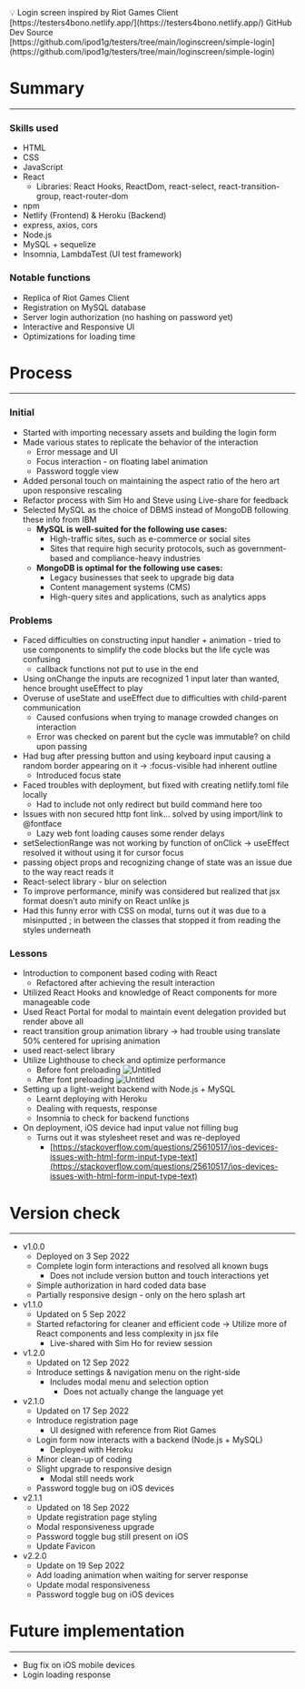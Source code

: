 <aside>
💡 Login screen inspired by Riot Games Client [https://testers4bono.netlify.app/](https://testers4bono.netlify.app/)
GitHub Dev Source [https://github.com/ipod1g/testers/tree/main/loginscreen/simple-login](https://github.com/ipod1g/testers/tree/main/loginscreen/simple-login)

</aside>

# Summary

---

### Skills used

-  HTML
-  CSS
-  JavaScript
-  React
   -  Libraries: React Hooks, ReactDom, react-select, react-transition-group, react-router-dom
-  npm
-  Netlify (Frontend) & Heroku (Backend)
-  express, axios, cors
-  Node.js
-  MySQL + sequelize
-  Insomnia, LambdaTest (UI test framework)

### Notable functions

-  Replica of Riot Games Client
-  Registration on MySQL database
-  Server login authorization (no hashing on password yet)
-  Interactive and Responsive UI
-  Optimizations for loading time

# Process

---

### Initial

-  Started with importing necessary assets and building the login form
-  Made various states to replicate the behavior of the interaction
   -  Error message and UI
   -  Focus interaction - on floating label animation
   -  Password toggle view
-  Added personal touch on maintaining the aspect ratio of the hero art upon responsive rescaling
-  Refactor process with Sim Ho and Steve using Live-share for feedback
-  Selected MySQL as the choice of DBMS instead of MongoDB following these info from IBM
   -  **MySQL is well-suited for the following use cases:**
      -  High-traffic sites, such as e-commerce or social sites
      -  Sites that require high security protocols, such as government-based and compliance-heavy industries
   -  **MongoDB is optimal for the following use cases:**
      -  Legacy businesses that seek to upgrade big data
      -  Content management systems (CMS)
      -  High-query sites and applications, such as analytics apps

### Problems

-  Faced difficulties on constructing input handler + animation - tried to use components to simplify the code blocks but the life cycle was confusing
   -  callback functions not put to use in the end
-  Using onChange the inputs are recognized 1 input later than wanted, hence brought useEffect to play
-  Overuse of useState and useEffect due to difficulties with child-parent communication
   -  Caused confusions when trying to manage crowded changes on interaction
   -  Error was checked on parent but the cycle was immutable? on child upon passing
-  Had bug after pressing button and using keyboard input causing a random border appearing on it → :focus-visible had inherent outline
   -  Introduced focus state
-  Faced troubles with deployment, but fixed with creating netlify.toml file locally
   -  Had to include not only redirect but build command here too
-  Issues with non secured http font link… solved by using import/link to @fontface
   -  Lazy web font loading causes some render delays
-  setSelectionRange was not working by function of onClick → useEffect resolved it without using it for cursor focus
-  passing object props and recognizing change of state was an issue due to the way react reads it
-  React-select library - blur on selection
-  To improve performance, minify was considered but realized that jsx format doesn’t auto minify on React unlike js
-  Had this funny error with CSS on modal, turns out it was due to a misinputted ; in between the classes that stopped it from reading the styles underneath

### Lessons

-  Introduction to component based coding with React
   -  Refactored after achieving the result interaction
-  Utilized React Hooks and knowledge of React components for more manageable code
-  Used React Portal for modal to maintain event delegation provided but render above all
-  react transition group animation library → had trouble using translate 50% centered for uprising animation
-  used react-select library
-  Utilize Lighthouse to check and optimize performance
   -  Before font preloading
      ![Untitled](https://s3-us-west-2.amazonaws.com/secure.notion-static.com/e0766cd5-1297-4139-8e89-e6e959e2fc2c/Untitled.png)
   -  After font preloading
      ![Untitled](https://s3-us-west-2.amazonaws.com/secure.notion-static.com/45e4e083-2dac-49ed-9b83-cb12ed166be1/Untitled.png)
-  Setting up a light-weight backend with Node.js + MySQL
   -  Learnt deploying with Heroku
   -  Dealing with requests, response
   -  Insomnia to check for backend functions
-  On deployment, iOS device had input value not filling bug
   -  Turns out it was stylesheet reset and was re-deployed
      -  [https://stackoverflow.com/questions/25610517/ios-devices-issues-with-html-form-input-type-text](https://stackoverflow.com/questions/25610517/ios-devices-issues-with-html-form-input-type-text)

# Version check

---

-  v1.0.0
   -  Deployed on 3 Sep 2022
   -  Complete login form interactions and resolved all known bugs
      -  Does not include version button and touch interactions yet
   -  Simple authorization in hard coded data base
   -  Partially responsive design - only on the hero splash art
-  v1.1.0
   -  Updated on 5 Sep 2022
   -  Started refactoring for cleaner and efficient code → Utilize more of React components and less complexity in jsx file
      -  Live-shared with Sim Ho for review session
-  v1.2.0
   -  Updated on 12 Sep 2022
   -  Introduce settings & navigation menu on the right-side
      -  Includes modal menu and selection option
         -  Does not actually change the language yet
-  v2.1.0
   -  Updated on 17 Sep 2022
   -  Introduce registration page
      -  UI designed with reference from Riot Games
   -  Login form now interacts with a backend (Node.js + MySQL)
      -  Deployed with Heroku
   -  Minor clean-up of coding
   -  Slight upgrade to responsive design
      -  Modal still needs work
   -  Password toggle bug on iOS devices
-  v2.1.1
   -  Updated on 18 Sep 2022
   -  Update registration page styling
   -  Modal responsiveness upgrade
   -  Password toggle bug still present on iOS
   -  Update Favicon
-  v2.2.0
   -  Update on 19 Sep 2022
   -  Add loading animation when waiting for server response
   -  Update modal responsiveness
   -  Password toggle bug on iOS devices

# Future implementation

---

-  Bug fix on iOS mobile devices
-  Login loading response
